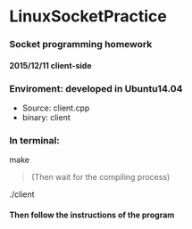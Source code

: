 # LinuxSocketPractice
### Socket programming homework
#### 2015/12/11 client-side


### Enviroment: developed in Ubuntu14.04
* Source: client.cpp
* binary: client

### In terminal:
  make

>(Then wait for the compiling process)

  ./client

#### Then follow the instructions of the program
